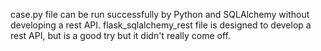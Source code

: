 case.py file can be run successfully by Python and SQLAlchemy without developing a rest API.
flask_sqlalchemy_rest file is designed to develop a rest API, but is a good try but it didn't really come off.
